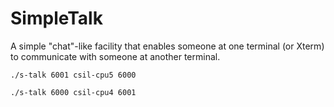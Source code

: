 # SimpleTalk
A simple "chat"-like facility that enables someone at one terminal (or Xterm) to communicate with someone at another terminal. 



```
./s-talk 6001 csil-cpu5 6000
```

```
./s-talk 6000 csil-cpu4 6001
```

